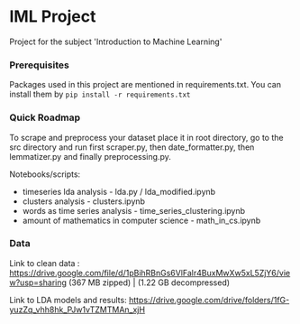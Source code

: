 # IML Project

Project for the subject 'Introduction to Machine Learning'


### Prerequisites
Packages used in this project are mentioned in requirements.txt.
You can install them by `pip install -r requirements.txt`

### Quick Roadmap

To scrape and preprocess your dataset place it in root directory, go to the src directory and run first scraper.py, then date_formatter.py, then lemmatizer.py and finally 
preprocessing.py.

Notebooks/scripts:
 - timeseries lda analysis - lda.py / lda_modified.ipynb
 - clusters analysis - clusters.ipynb
 - words as time series analysis - time_series_clustering.ipynb
 - amount of mathematics in computer science - math_in_cs.ipynb

### Data
   Link to clean data : https://drive.google.com/file/d/1pBihRBnGs6VlFalr4BuxMwXw5xL5ZjY6/view?usp=sharing (367 MB zipped) | (1.22 GB decompressed)
   
   Link to LDA models and results: https://drive.google.com/drive/folders/1fG-yuzZq_vhh8hk_PJw1vTZMTMAn_xjH
